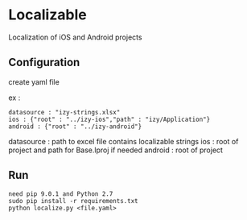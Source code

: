 # Localizable
Localization of iOS and Android projects


## Configuration
create yaml file 

ex : 
```
datasource : "izy-strings.xlsx"
ios : {"root" : "../izy-ios","path" : "izy/Application"}
android : {"root" : "../izy-android"}
```

datasource : path to excel file contains localizable strings
ios : root of project and path for Base.lproj if needed
android : root of project

## Run
```
need pip 9.0.1 and Python 2.7
sudo pip install -r requirements.txt
python localize.py <file.yaml>
```
